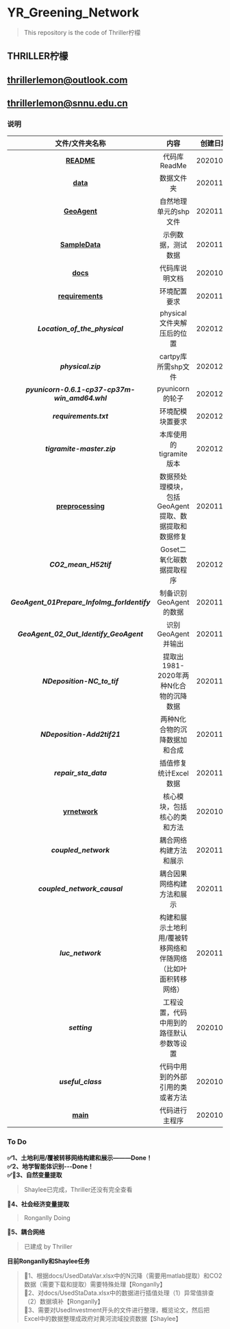 # YR_Greening_Network

>This repository is the code of Thriller柠檬

## **THRILLER柠檬**

## **thrillerlemon@outlook.com**
## **thrillerlemon@snnu.edu.cn**

### 说明

|文件/文件夹名称|内容|创建日期|备注|
|:-:|:-:|:-:|:-:|
|<u>**README**<u>|代码库ReadMe|20201014|无|
|<u>**data**<u>|数据文件夹|20201111|无|
|<u>**GeoAgent**<u>|自然地理单元的shp文件|20201114|无|
|<u>**SampleData**<u>|示例数据，测试数据|20201120|无|
|<u>**docs**<u>|代码库说明文档|20201014|无|
|<u>**requirements**<u>|环境配置要求|20201117|无|
|**_Location_of_the_physical_**|physical文件夹解压后的位置|20201224|无|
|**_physical.zip_**|cartpy库所需shp文件|20201224|无|
|**_pyunicorn-0.6.1-cp37-cp37m-win_amd64.whl_**|pyunicorn的轮子|20201224|无|
|**_requirements.txt_**|环境配模块置要求|20201224|无|
|**_tigramite-master.zip_**|本库使用的tigramite版本|20201224|无|
|<u>**preprocessing**<u>|数据预处理模块，包括GeoAgent提取、数据提取和数据修复|20201117|无|
|**_CO2_mean_H52tif_**|Goset二氧化碳数据提取程序|20201215|matlab代码|
|**_GeoAgent_01Prepare_InfoImg_forIdentify_**|制备识别GeoAgent的数据|20201111|GEE代码|
|**_GeoAgent_02_Out_Identify_GeoAgent_**|识别GeoAgent并输出|20201111|GEE代码|
|**_NDeposition-NC_to_tif_**|提取出1981-2020年两种N化合物的沉降数据|20201111|matlab代码|
|**_NDeposition-Add2tif21_**|两种N化合物的沉降数据加和合成|20201111|matlab代码|
|**_repair_sta_data_**|插值修复统计Excel数据|20201118|Ronganlly Doing|
|<u>**yrnetwork**<u>|核心模块，包括核心的类和方法|20201014|无|
|**_coupled_network_**|耦合网络构建方法和展示|20201122|存档|
|**_coupled_network_causal_**|耦合因果网络构建方法和展示|20201125|无|
|**_luc_network_**|构建和展示土地利用/覆被转移网络和伴随网络（比如叶面积转移网络）|20201101|无|
|**_setting_**|工程设置，代码中用到的路径默认参数等设置|20201014|无|
|**_useful_class_**|代码中用到的外部引用的类或者方法|20201014|无|
|<u>**main**<u>|代码进行主程序|20201014|目前无效|

### To Do

**✅1、土地利用/覆被转移网络构建和展示———Done！**  
**✅2、地学智能体识别---Done！**  
**✅📌3、自然变量提取**  
>Shaylee已完成，Thriller还没有完全查看

**📌4、社会经济变量提取**  
>Ronganlly Doing

**📌5、耦合网络**  
>已建成 by Thriller

**目前Ronganlly和Shaylee任务**  
>📌1、根据docs/UsedDataVar.xlsx中的N沉降（需要用matlab提取）和CO2数据（需要下载和提取）需要特殊处理【Ronganlly】  
>📌2、对docs/UsedStaData.xlsx中的数据进行插值处理（1）异常值排查（2）数据填补【Ronganlly】  
>📌3、需要对UsedInvestment开头的文件进行整理，概览论文，然后把Excel中的数据整理成政府对黄河流域投资数据【Shaylee】  
